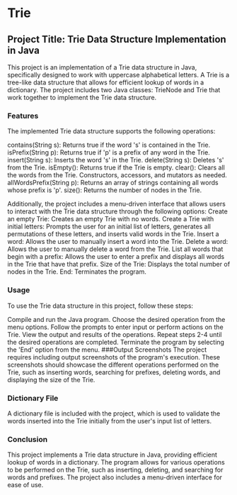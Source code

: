 # Trie

## Project Title: Trie Data Structure Implementation in Java
This project is an implementation of a Trie data structure in Java, specifically designed to work with uppercase alphabetical letters. A Trie is a tree-like data structure that allows for efficient lookup of words in a dictionary. The project includes two Java classes: TrieNode and Trie that work together to implement the Trie data structure.

### Features
The implemented Trie data structure supports the following operations:

contains(String s): Returns true if the word 's' is contained in the Trie.
isPrefix(String p): Returns true if 'p' is a prefix of any word in the Trie.
insert(String s): Inserts the word 's' in the Trie.
delete(String s): Deletes 's' from the Trie.
isEmpty(): Returns true if the Trie is empty.
clear(): Clears all the words from the Trie.
Constructors, accessors, and mutators as needed.
allWordsPrefix(String p): Returns an array of strings containing all words whose prefix is 'p'.
size(): Returns the number of nodes in the Trie.

Additionally, the project includes a menu-driven interface that allows users to interact with the Trie data structure through the following options:
Create an empty Trie: Creates an empty Trie with no words.
Create a Trie with initial letters: Prompts the user for an initial list of letters, generates all permutations of these letters, and inserts valid words in the Trie.
Insert a word: Allows the user to manually insert a word into the Trie.
Delete a word: Allows the user to manually delete a word from the Trie.
List all words that begin with a prefix: Allows the user to enter a prefix and displays all words in the Trie that have that prefix.
Size of the Trie: Displays the total number of nodes in the Trie.
End: Terminates the program.

### Usage
To use the Trie data structure in this project, follow these steps:

Compile and run the Java program.
Choose the desired operation from the menu options.
Follow the prompts to enter input or perform actions on the Trie.
View the output and results of the operations.
Repeat steps 2-4 until the desired operations are completed.
Terminate the program by selecting the 'End' option from the menu.
###Output Screenshots
The project requires including output screenshots of the program's execution. These screenshots should showcase the different operations performed on the Trie, such as inserting words, searching for prefixes, deleting words, and displaying the size of the Trie.

### Dictionary File
A dictionary file is included with the project, which is used to validate the words inserted into the Trie initially from the user's input list of letters.


### Conclusion
This project implements a Trie data structure in Java, providing efficient lookup of words in a dictionary. The program allows for various operations to be performed on the Trie, such as inserting, deleting, and searching for words and prefixes. The project also includes a menu-driven interface for ease of use.
